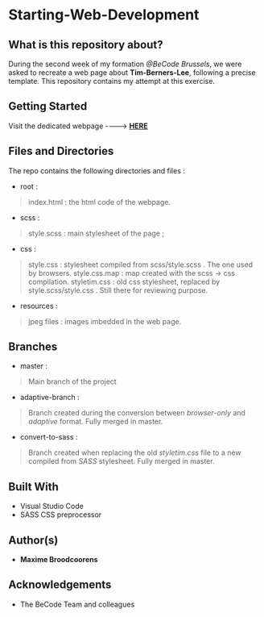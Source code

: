 # Starting-Web-Development

## What is this repository about?

During the second week of my formation *@BeCode Brussels*, we were asked to recreate a web page about **Tim-Berners-Lee**, following a precise template.
This repository contains my attempt at this exercise.

## Getting Started 

Visit the dedicated webpage ----> [**HERE**](https://broodco.github.io/starting-web-development/)

## Files and Directories

The repo contains the following directories and files :

 * root :
> index.html : the html code of the webpage.
 * scss : 
> style.scss : main stylesheet of the page ; 
 * css : 
> style.css : stylesheet compiled from scss/style.scss . The one used by browsers.
> style.css.map : map created with the scss -> css compilation.
> styletim.css : old css stylesheet, replaced by style.scss/style.css . Still there for reviewing purpose.
 * resources : 
> jpeg files : images imbedded in the web page.

##  Branches 

 * master :
> Main branch of the project
 * adaptive-branch :
> Branch created during the conversion between *browser-only* and *adaptive* format. Fully merged in master.
 * convert-to-sass : 
> Branch created when replacing the old *styletim.css* file to a new compiled from *SASS* stylesheet. Fully merged in master.

## Built With

* Visual Studio Code
* SASS CSS preprocessor

## Author(s)

* **Maxime Broodcoorens** 

## Acknowledgements

* The BeCode Team and colleagues